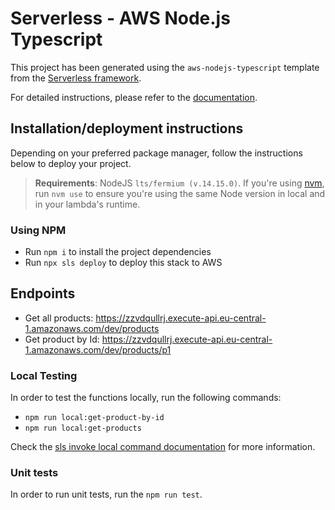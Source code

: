 # Serverless - AWS Node.js Typescript

This project has been generated using the `aws-nodejs-typescript` template from the [Serverless framework](https://www.serverless.com/).

For detailed instructions, please refer to the [documentation](https://www.serverless.com/framework/docs/providers/aws/).

## Installation/deployment instructions

Depending on your preferred package manager, follow the instructions below to deploy your project.

> **Requirements**: NodeJS `lts/fermium (v.14.15.0)`. If you're using [nvm](https://github.com/nvm-sh/nvm), run `nvm use` to ensure you're using the same Node version in local and in your lambda's runtime.

### Using NPM

- Run `npm i` to install the project dependencies
- Run `npx sls deploy` to deploy this stack to AWS

## Endpoints

- Get all products: https://zzvdqullrj.execute-api.eu-central-1.amazonaws.com/dev/products
- Get product by Id: https://zzvdqullrj.execute-api.eu-central-1.amazonaws.com/dev/products/p1

### Local Testing

In order to test the functions locally, run the following commands:

- `npm run local:get-product-by-id`
- `npm run local:get-products`

Check the [sls invoke local command documentation](https://www.serverless.com/framework/docs/providers/aws/cli-reference/invoke-local/) for more information.

### Unit tests

In order to run unit tests, run the `npm run test`.
